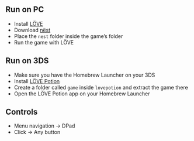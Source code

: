 ## Run on PC
- Install [LÖVE](https://love2d.org)  
- Download [nëst](https://github.com/lovebrew/nest)  
- Place the `nest` folder inside the game’s folder  
- Run the game with LÖVE  

## Run on 3DS
- Make sure you have the Homebrew Launcher on your 3DS  
- Install [LÖVE Potion](https://lovebrew.org/getting-started/get-lovepotion)  
- Create a folder called `game` inside `lovepotion` and extract the game there  
- Open the LÖVE Potion app on your Homebrew Launcher  

## Controls
- Menu navigation → DPad
- Click → Any button
